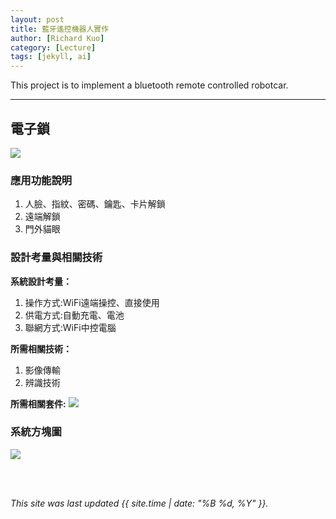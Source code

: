 ```yaml
---
layout: post
title: 藍牙遙控機器人實作
author: [Richard Kuo]
category: [Lecture]
tags: [jekyll, ai]
---
```


This project is to implement a bluetooth remote controlled robotcar.

---
## 電子鎖 
![](https://i0.wp.com/elock.com.tw/wp-content/uploads/2022/02/2022%E9%9B%BB%E5%AD%90%E9%8E%96%E6%8E%A8%E8%96%A65%E5%A4%A7%E5%93%81%E7%89%8C-0.png)


### 應用功能說明
1. 人臉、指紋、密碼、鑰匙、卡片解鎖 
2. 遠端解鎖
3. 門外貓眼

### 設計考量與相關技術
**系統設計考量：**<br>
1. 操作方式:WiFi遠端操控、直接使用 
2. 供電方式:自動充電、電池
3. 聯網方式:WiFi中控電腦

**所需相關技術：**
1. 影像傳輸 
2. 辨識技術

**所需相關套件:**
![](https://image.ruten.com.tw/g2/8/d4/16/21440347657238_872.jpg)

### 系統方塊圖
![](https://www.wpgdadatong.com/images/IoT/IOT_NEWS/21443/617_3.png)

<br>
<br>

*This site was last updated {{ site.time | date: "%B %d, %Y" }}.*


